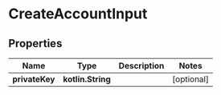 
# CreateAccountInput

## Properties
Name | Type | Description | Notes
------------ | ------------- | ------------- | -------------
**privateKey** | **kotlin.String** |  |  [optional]



